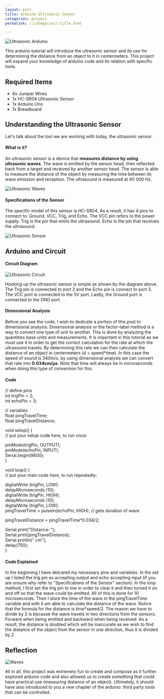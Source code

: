 ```yaml
---
layout: post
title: Arduino Ultrasonic Sensor
categories: project
permalink: /:categories/:title.html

---
```


![Ultrasonic Arduino](/ritish_blog/images/ultrasonicarduino.jpg)

This arduino tutorial will introduce the ultrasonic sensor and its use for determining the distance from an object to it in centermeters. This project will expand your knowledge of arduino code and its relation with specific tools.

## Required Items

- 6x Jumper Wires
- 1x HC-SR04 Ultrasonic Sensor 
- 1x Arduino Uno 
- 1x Breadboard

## Understanding the Ultrasonic Sensor

Let's talk about the tool we are working with today, the ultrasonic sensor.

#### What is it?

An ultrasonic sensor is a device that **measures distance by using ultrasonic waves**. The wave is emitted by the sensor head, then reflected back from a target and received by another sensor head.
The sensor is able to measure the distance of the object by measuring the time between its wave emission and reception. The ultrasound is measured at 40 000 Hz.

![Ultrasonic Waves](/ritish_blog/images/ultrasonicwaves.png)

#### Specifications of the Sensor

The specific model of this sensor is HC-SR04. As a result, it has 4 pins to connect to: Ground, VCC, Trig, and Echo. The VCC pin refers to the power supply. Trig is the pin that emits the ultrasound. Echo is the pin that receives the ultrasound.

![Ultrasonic Sensor](/ritish_blog/images/Ultrasonicsensor.png)

## Arduino and Circuit 

#### Circuit Diagram 

![Ultrasonic Circuit](/ritish_blog/images/circuitultrasonic.png)

Hooking up the ultrasonic sensor is simple as shown by the diagram above. The Trig pin is connected to port 2 and the Echo pin is connect to port 3. The VCC port is connected to the 5V port. Lastly, the Ground port is connected to the GND port.

#### Dimensional Analysis 

Before you see the code, I wish to dedicate a portion of this post to dimensional analysis. Dimensional analysis or the factor-label method is a way to convert one type of unit to another. This is done by analyzing the quantities base units and measurements.
It is important in this tutorial as we must use it in order to get the correct calculation for the rate at which the ultrasound travels. By determining this rate we can then calculate the distance of an object in centermeters (d = speed*time).
In this case the speed of sound is 340m/s, by using dimensional analysis we can convert that rate into **0.034cm/µs**. Note that time will always be in microseconds when doing this type of conversion for this.

#### Code

// define pins  
int trigPin = 2;  
int echoPin = 3;  

// variables  
float pingTravelTime;  
float pingTravelDistance;  

void setup() {  
  // put your setup code here, to run once:  

  pinMode(trigPin, OUTPUT);  
  pinMode(echoPin, INPUT);  
  Serial.begin(9600);  
}

void loop() {  
  // put your main code here, to run repeatedly:  

  digitalWrite (trigPin, LOW);  
  delayMicroseconds (10);  
  digitalWrite (trigPin, HIGH);  
  delayMicroseconds (10);  
  digitalWrite (trigPin, LOW);  
  pingTravelTime = pulseIn(echoPin, HIGH); // gets duration of wave    
  
  pingTravelDistance = pingTravelTime*0.034/2;  

  Serial.print("Distance: ");  
  Serial.print(pingTravelDistance);  
  Serial.println(" cm");  
  delay(750);  
}  

#### Code Explained

In the beginning I have delcared my necessary pins and variables. In the set up I listed the trig pin as accepting output and echo accepting input (if you are unsure why refer to "Specifications of the Sensor" section).
In the loop method, I first set the trig pin to low in order to clear it and then turned it on and off so that the wave could be emitted. All of this is done for 10 microseconds.
Then I store the time of the wave in the pingTravelTime variable and with it am able to calculate the distance of the wave. Notice that the formula for the distance is time*speed/2. The reason we have
to divide by 2 is because the wave travels in two directions from the sensors. Forward when being emitted and backward when being received. As a result, the distance is doubled 
which will be inaccurate as we wish to find the distance of the object from the sensor in one direction, thus it is divided by 2.

## Reflection 

![Waves](/ritish_blog/images/soundwave.gif)

All in all, this project was extremely fun to create and compose as it further explored arduino code and also allowed us to create something that could have practical use (measuring distance of an object).
Ultimately, it should have also introduced to you a new chapter of the arduino: third party tools that can be controlled. 
